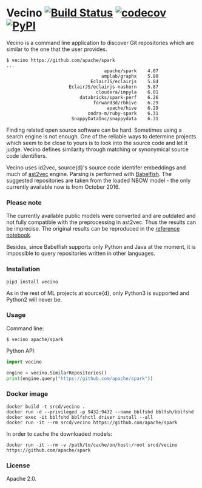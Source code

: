 # Vecino [![Build Status](https://travis-ci.org/src-d/vecino.svg)](https://travis-ci.org/src-d/vecino) [![codecov](https://codecov.io/github/src-d/vecino/coverage.svg?branch=master)](https://codecov.io/gh/src-d/vecino) [![PyPI](https://img.shields.io/pypi/v/vecino.svg)](https://pypi.python.org/pypi/vecino)

Vecino is a command line application to discover Git repositories which are similar
to the one that the user provides.

```
$ vecino https://github.com/apache/spark
...
                                    apache/spark	4.07
                                   amplab/graphx	5.80
                               EclairJS/eclairjs	5.84
                       EclairJS/eclairjs-nashorn	5.87
                                 cloudera/impyla	6.01
                           databricks/spark-perf	6.26
                                forward3d/rbhive	6.29
                                     apache/hive	6.29
                              ondra-m/ruby-spark	6.31
                        SnappyDataInc/snappydata	6.31
```

Finding related open source software can be hard. Sometimes using a search engine is not enough.
One of the reliable ways to determine projects which seem to be close to yours is to look into
the source code and let it judge. Vecino defines similarity through matching or synonymical
source code identifiers.

Vecino uses id2vec, source{d}'s source code identifer embeddings and much of
[ast2vec](https://github.com/src-d/ast2vec) engine. Parsing is performed with [Babelfish](http://doc.bblf.sh).
The suggested repositories are taken from the loaded NBOW model - the only currently available now
is from October 2016.

### Please note

The currently available public models were converted and are outdated and not fully compatible with
the preprocessing in ast2vec. Thus the results can be imprecise. The original results can be reproduced in
the [reference notebook](reference/nearest_repos.ipynb).

Besides, since Babelfish supports only Python and Java at the moment, it is impossible to query
repositories written in other languages.

### Installation

```
pip3 install vecino
```

As in the rest of ML projects at source{d}, only Python3 is supported and Python2 will never be.

### Usage

Command line:

```
$ vecino apache/spark
```

Python API:

```python
import vecino

engine = vecino.SimilarRepositories()
print(engine.query("https://github.com/apache/spark"))
```

### Docker image

```
docker build -t srcd/vecino .
docker run -d --privileged -p 9432:9432 --name bblfshd bblfsh/bblfshd
docker exec -it bblfshd bblfshctl driver install --all
docker run -it --rm srcd/vecino https://github.com/apache/spark
```

In order to cache the downloaded models:

```
docker run -it --rm -v /path/to/cache/on/host:/root srcd/vecino https://github.com/apache/spark
```

### License

Apache 2.0.
